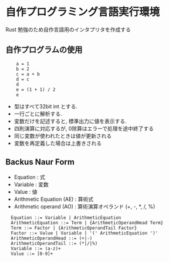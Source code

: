 # 自作プログラミング言語実行環境
Rust 勉強のため自作言語用のインタプリタを作成する

## 自作プログラムの使用 

```
    a = 1
    b = 2
    c = a + b
    d = c
    d
    e = (1 + 1) / 2
    e
```

 - 型はすべて32bit int とする.
 - 一行ごとに解析する.
 - 変数だけを記述すると, 標準出力に値を表示する. 
 - 四則演算に対応するが, 0除算はエラーで処理を途中終了する 
 - 同じ変数が使われたときは値が更新される
 - 変数を再定義した場合は上書きされる

## Backus Naur Form
- Equation : 式
- Variable : 変数
- Value : 値
- Arithmetic Equation (AE) : 算術式 
- Arithmetic operand (AO) : 算術演算オペランド (+, -, *, /, %)
```
  Equation ::= Variable | ArithmeticEquation
  ArithmeticEquation ::= Term | {ArithmeticOperandHead Term}
  Term ::= Factor | {ArithmeticOperandTail Factor}
  Factor ::= Value | Variable | '(' ArithmeticEquation ')'
  ArithmeticOperandHead ::= (+|-)
  ArithmeticOperandTail ::= (*|/|%)  
  Variable ::= (a-z)+
  Value ::= [0-9]+
```